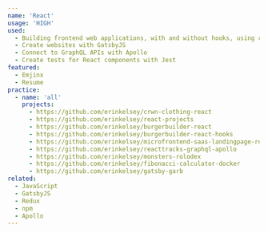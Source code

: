```yaml
---
name: 'React'
usage: 'HIGH'
used:
  - Building frontend web applications, with and without hooks, using common packages, such as react-router and react-redux
  - Create websites with GatsbyJS
  - Connect to GraphQL APIs with Apollo
  - Create tests for React components with Jest
featured:
  - Emjinx
  - Resume
practice:
  - name: 'all'
    projects:
      - https://github.com/erinkelsey/crwn-clothing-react
      - https://github.com/erinkelsey/react-projects
      - https://github.com/erinkelsey/burgerbuilder-react
      - https://github.com/erinkelsey/burgerbuilder-react-hooks
      - https://github.com/erinkelsey/microfrontend-saas-landingpage-react-vue
      - https://github.com/erinkelsey/reacttracks-graphql-apollo
      - https://github.com/erinkelsey/monsters-rolodex
      - https://github.com/erinkelsey/fibonacci-calculator-docker
      - https://github.com/erinkelsey/gatsby-garb
related:
  - JavaScript
  - GatsbyJS
  - Redux
  - npm
  - Apollo
---
```

